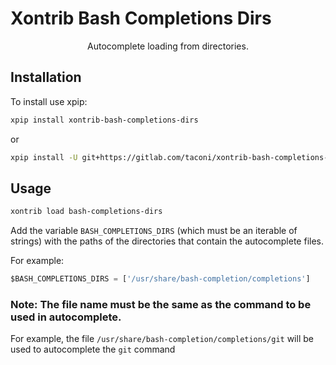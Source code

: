 # Xontrib Bash Completions Dirs

<p align="center">
Autocomplete loading from directories.
</p>

## Installation

To install use xpip:

```sh
xpip install xontrib-bash-completions-dirs
```
or
```sh
xpip install -U git+https://gitlab.com/taconi/xontrib-bash-completions-dirs
```

## Usage
```sh
xontrib load bash-completions-dirs
 ```

Add the variable `BASH_COMPLETIONS_DIRS` (which must be an iterable of strings) with the paths of the directories that contain the autocomplete files.

For example:
```py
$BASH_COMPLETIONS_DIRS = ['/usr/share/bash-completion/completions']
```

### Note: The file name must be the same as the command to be used in autocomplete.
For example, the file `/usr/share/bash-completion/completions/git` will be used to autocomplete the `git` command
